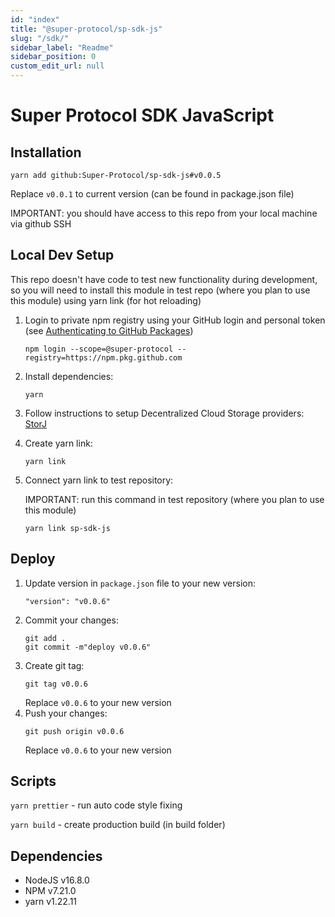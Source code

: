 ```yaml
---
id: "index"
title: "@super-protocol/sp-sdk-js"
slug: "/sdk/"
sidebar_label: "Readme"
sidebar_position: 0
custom_edit_url: null
---
```


# Super Protocol SDK JavaScript

## Installation

```
yarn add github:Super-Protocol/sp-sdk-js#v0.0.5
```

Replace `v0.0.1` to current version (can be found in package.json file)

IMPORTANT: you should have access to this repo from your local machine via github SSH

## Local Dev Setup

This repo doesn't have code to test new functionality during development, so you will need to install this module in test repo (where you plan to use this module) using yarn link (for hot reloading)

1. Login to private npm registry using your GitHub login and personal token (see [Authenticating to GitHub Packages](https://docs.github.com/en/packages/working-with-a-github-packages-registry/working-with-the-npm-registry#authenticating-to-github-packages))

   ```
   npm login --scope=@super-protocol --registry=https://npm.pkg.github.com
   ```

1. Install dependencies:

    ```
    yarn
    ```
1. Follow instructions to setup Decentralized Cloud Storage providers: [StorJ](https://github.com/storj-thirdparty/uplink-nodejs)
1. Create yarn link:

    ```
    yarn link
    ```
1. Connect yarn link to test repository:

   IMPORTANT: run this command in test repository (where you plan to use this module)
   ```
   yarn link sp-sdk-js
   ```

## Deploy

1. Update version in `package.json` file to your new version:
   ```
   "version": "v0.0.6"
   ```
1. Commit your changes:
   ```
   git add .
   git commit -m"deploy v0.0.6"
   ```
1. Create git tag:
   ```
   git tag v0.0.6
   ```
   Replace `v0.0.6` to your new version
1. Push your changes:
   ```
   git push origin v0.0.6
   ```
   Replace `v0.0.6` to your new version

## Scripts

`yarn prettier` - run auto code style fixing

`yarn build` - create production build (in build folder)

## Dependencies
- NodeJS v16.8.0
- NPM v7.21.0
- yarn v1.22.11
